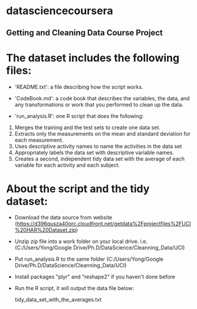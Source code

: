 datasciencecoursera
===================
## Getting and Cleaning Data Course Project

The dataset includes the following files:
=========================================

- 'README.txt': a file describing how the script works.

- 'CodeBook.md': a code book that describes the variables, the data, and any transformations or work that you performed to clean up the data.

- 'run_analysis.R': one R script that does the following:  

1. Merges the training and the test sets to create one data set.
2. Extracts only the measurements on the mean and standard deviation for each measurement. 
3. Uses descriptive activity names to name the activities in the data set
4. Appropriately labels the data set with descriptive variable names. 
5. Creates a second, independent tidy data set with the average of each variable for each activity and each subject. 

About the script and the tidy dataset:
=========================================
* Download the data source from website 
  (https://d396qusza40orc.cloudfront.net/getdata%2Fprojectfiles%2FUCI%20HAR%20Dataset.zip)

* Unzip zip file into a work folder on your local drive. i.e. 
  (C:/Users/Yong/Google Drive/Ph.D/DataScience/Cleanning_Data/UCI)

* Put run_analysis.R to the same folder 
  (C:/Users/Yong/Google Drive/Ph.D/DataScience/Cleanning_Data/UCI)

* Install packages "plyr" and "reshape2" if you haven't done before

* Run the R script, it will output the data file below:

  tidy_data_set_with_the_averages.txt
